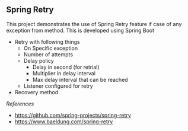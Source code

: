 Spring Retry
--

This project demonstrates the use of Spring Retry feature if case of any exception from method. This is developed using Spring Boot

* Retry with following things
    * On Specific exception
    * Number of attempts
    * Delay policy
        * Delay in second (for retrial)
        * Multiplier in delay interval
        * Max delay interval that can be reached
    * Listener configured for retry
* Recovery method        
    
    
_References_
* https://github.com/spring-projects/spring-retry
* https://www.baeldung.com/spring-retry    